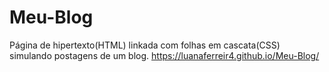 # Meu-Blog
Página de hipertexto(HTML) linkada com folhas em cascata(CSS) simulando postagens de um blog.
 https://luanaferreir4.github.io/Meu-Blog/
